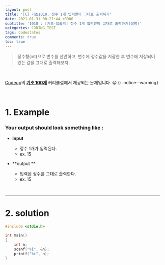 ```yaml
---
layout: post
title: '[C] 기초1010. 정수 1개 입력받아 그대로 출력하기'
date: 2021-01-31 08:27:44 +0900
subtitle: '1010 : [기초-입출력] 정수 1개 입력받아 그대로 출력하기(설명)'
categories: CODING_TEST
tags: Codestates
comments: true
toc: true
---
```


> 정수형(int)으로 변수를 선언하고, 변수에 정수값을 저장한 후 변수에 저장되어 있는 값을 그대로 출력해보자.

<br>

[Codeup](https://codeup.kr/index.php)의 **[기초 100제](https://codeup.kr/problemsetsol.php?psid=23)** 커리큘럼에서 제공되는 문제입니다. 😀 
{: .notice--warning}

<br>

# 1. Example

### Your output should look something like :

- **input**

  -  정수 1개가 입력된다.
  -  ex. 15

- **output ** 
  - 입력된 정수를 그대로 출력한다.
  - ex. 15


<br>

***

# 2. solution

```c
#include <stdio.h>

int main()
{
    int n;
    scanf("%i", &n);
    printf("%i", n);
}
```

<br>